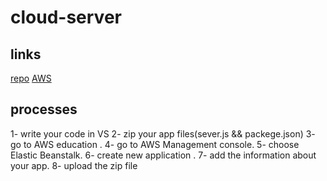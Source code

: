 # cloud-server


## links

[repo](https://github.com/zakeyah/cloud-server)
[AWS](http://firstest-env.eba-n8y7cump.us-east-1.elasticbeanstalk.com/)


## processes

1- write your code in VS
2- zip your app files(sever.js && packege.json)
3- go to AWS education .
4- go to AWS Management console. 
5- choose Elastic Beanstalk.
6- create new application .
7- add the information about your app.
8- upload the zip file